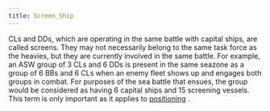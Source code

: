 ```yaml
---
title: Screen_Ship
---
```



CLs and DDs, which are operating in the same battle with capital ships,
are called screens. They may not necessarily belong to the same task
force as the heavies, but they are currently involved in the same
battle. For example, an ASW group of 3 CLs and 6 DDs is present in the
same seazone as a group of 6 BBs and 6 CLs when an enemy fleet shows up
and engages both groups in combat. For purposes of the sea battle that
ensues, the group would be considered as having 6 capital ships and 15
screening vessels. This term is only important as it applies to
[positioning](/wiki/Positioning "Positioning") .
